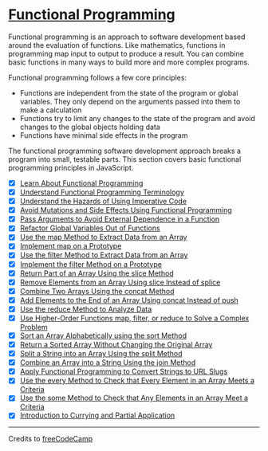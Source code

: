 # [Functional Programming](https://www.freecodecamp.org/learn/javascript-algorithms-and-data-structures/functional-programming/)

Functional programming is an approach to software development based around the evaluation of functions. Like mathematics, functions in programming map input to output to produce a result. You can combine basic functions in many ways to build more and more complex programs.

Functional programming follows a few core principles:

- Functions are independent from the state of the program or global variables. They only depend on the arguments passed into them to make a calculation
- Functions try to limit any changes to the state of the program and avoid changes to the global objects holding data
- Functions have minimal side effects in the program

The functional programming software development approach breaks a program into small, testable parts. This section covers basic functional programming principles in JavaScript.

- [x] [Learn About Functional Programming](01-learn-about-functional-programming.js)
- [x] [Understand Functional Programming Terminology](02-understand-functional-programming-terminology.js)
- [x] [Understand the Hazards of Using Imperative Code](03-understand-the-hazards-of-using-imperative-code.js)
- [x] [Avoid Mutations and Side Effects Using Functional Programming](04-avoid-mutations-and-side-effects-using-functional-programming.js)
- [x] [Pass Arguments to Avoid External Dependence in a Function](05-pass-arguments-to-avoid-external-dependence-in-a-function.js)
- [x] [Refactor Global Variables Out of Functions](06-refactor-global-variables-out-of-functions.js)
- [x] [Use the map Method to Extract Data from an Array](07-use-the-map-method-to-extract-data-from-an-array.js)
- [x] [Implement map on a Prototype](08-implement-map-on-a-prototype.js)
- [x] [Use the filter Method to Extract Data from an Array](09-use-the-filter-method-to-extract-data-from-an-array.js)
- [x] [Implement the filter Method on a Prototype](10-implement-the-filter-method-on-a-prototype.js)
- [x] [Return Part of an Array Using the slice Method](11-return-part-of-an-array-using-the-slice-method.js)
- [x] [Remove Elements from an Array Using slice Instead of splice](12-remove-elements-from-an-array-using-slice-instead-of-splice.js)
- [x] [Combine Two Arrays Using the concat Method](13-combine-two-arrays-using-the-concat-method.js)
- [x] [Add Elements to the End of an Array Using concat Instead of push](14-add-elements-to-the-end-of-an-array-using-concat-instead-of-push.js)
- [x] [Use the reduce Method to Analyze Data](15-use-the-reduce-method-to-analyze-data.js)
- [x] [Use Higher-Order Functions map, filter, or reduce to Solve a Complex Problem](16-use-higher-order-functions-map-filter-or-reduce-to-solve-a-complex-problem.js)
- [x] [Sort an Array Alphabetically using the sort Method](17-sort-an-array-alphabetically-using-the-sort-method.js)
- [x] [Return a Sorted Array Without Changing the Original Array](18-return-a-sorted-array-without-changing-the-original-array.js)
- [x] [Split a String into an Array Using the split Method](19-split-a-string-into-an-array-using-the-split-method.js)
- [x] [Combine an Array into a String Using the join Method](20-combine-an-array-into-a-string-using-the-join-method.js)
- [x] [Apply Functional Programming to Convert Strings to URL Slugs](21-apply-functional-programming-to-convert-strings-to-url-slugs.js)
- [x] [Use the every Method to Check that Every Element in an Array Meets a Criteria](22-use-the-every-method-to-check-that-every-element-in-an-array-meets-a-criteria.js)
- [x] [Use the some Method to Check that Any Elements in an Array Meet a Criteria](23-use-the-some-method-to-check-that-any-elements-in-an-array-meet-a-criteria.js)
- [x] [Introduction to Currying and Partial Application](24-introduction-to-currying-and-partial-application.js)

---

Credits to [freeCodeCamp](https://www.freecodecamp.org/)
